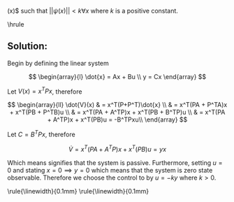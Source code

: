 (x)$ such that $||\psi (x)|| < k \forall x$ where $k$ is a positive constant.

\hrule
## Solution:
Begin by defining the linear system

$$
\begin{array}{l}
    \dot{x} = Ax + Bu \\
    y = Cx
\end{array}
$$

Let $V(x) = x^T P x$, therefore

$$
\begin{array}{ll}
    \dot{V}(x) & = x^T(P+P^T)\dot{x} \\
               & = x^T(PA + P^TA)x + x^T(PB + P^TB)u \\
               & = x^T(PA + A^TP)x + x^T(PB + B^TP)u \\
               & = x^T(PA + A^TP)x + x^T(PB)u  = -B^TPxu\\
\end{array}
$$

Let $C=B^TPx$, therefore

$$
    \dot{V} = x^T(PA + A^TP)x + x^T(PB)u  = yx
$$

Which means signifies that the system is passive. Furthermore, setting $u=0$ and stating $x=0 \implies y=0$ which means that the system is zero state observable. Therefore we choose the control to by $u = -ky$ where $k > 0$.

\rule{\linewidth}{0.1mm}
\rule{\linewidth}{0.1mm}
